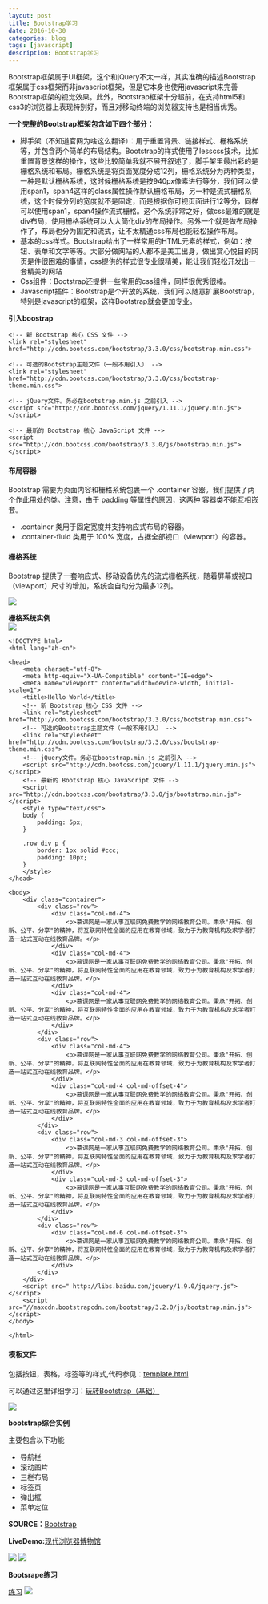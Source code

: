 ```yaml
---
layout: post
title: Bootstrap学习
date: 2016-10-30
categories: blog
tags: [javascript]
description: Bootstrap学习
---
```


Bootstrap框架属于UI框架，这个和jQuery不太一样，其实准确的描述Bootstrap框架属于css框架而非javascript框架，但是它本身也使用javascript来完善Bootstrap框架的视觉效果。此外，Bootstrap框架十分超前，在支持html5和css3的浏览器上表现特别好，而且对移动终端的浏览器支持也是相当优秀。

**一个完整的Bootstrap框架包含如下四个部分：**

- 脚手架（不知道官网为啥这么翻译）：用于重置背景、链接样式、栅格系统等，并包含两个简单的布局结构。Bootstrap的样式使用了lesscss技术，比如重置背景这样的操作，这些比较简单我就不展开叙述了，脚手架里最出彩的是栅格系统和布局。栅格系统是将页面宽度分成12列，栅格系统分为两种类型，一种是默认栅格系统，这时候栅格系统是按940px像素进行等分，我们可以使用span1，span4这样的class属性操作默认栅格布局，另一种是流式栅格系统，这个时候分列的宽度就不是固定，而是根据你可视页面进行12等分，同样可以使用span1，span4操作流式栅格。这个系统非常之好，做css最难的就是div布局，使用栅格系统可以大大简化div的布局操作。另外一个就是做布局操作了，布局也分为固定和流式，让不太精通css布局也能轻松操作布局。
- 基本的css样式。Bootstrap给出了一样常用的HTML元素的样式，例如：按钮、表单和文字等等。大部分做网站的人都不是美工出身，做出赏心悦目的网页是件很困难的事情，css提供的样式很专业很精美，能让我们轻松开发出一套精美的网站
- Css组件：Bootstrap还提供一些常用的css组件，同样很优秀很棒。
- Javascript插件：Bootstrap是个开放的系统，我们可以随意扩展Bootstrap，特别是javascript的框架，这样Bootstrap就会更加专业。


**引入boostrap**     

```
<!-- 新 Bootstrap 核心 CSS 文件 -->
<link rel="stylesheet" href="http://cdn.bootcss.com/bootstrap/3.3.0/css/bootstrap.min.css">

<!-- 可选的Bootstrap主题文件（一般不用引入） -->
<link rel="stylesheet" href="http://cdn.bootcss.com/bootstrap/3.3.0/css/bootstrap-theme.min.css">

<!-- jQuery文件。务必在bootstrap.min.js 之前引入 -->
<script src="http://cdn.bootcss.com/jquery/1.11.1/jquery.min.js"></script>

<!-- 最新的 Bootstrap 核心 JavaScript 文件 -->
<script src="http://cdn.bootcss.com/bootstrap/3.3.0/js/bootstrap.min.js"></script>
```

#### 布局容器
Bootstrap 需要为页面内容和栅格系统包裹一个 .container 容器。我们提供了两个作此用处的类。注意，由于 padding 等属性的原因，这两种 容器类不能互相嵌套。

- .container 类用于固定宽度并支持响应式布局的容器。       
- .container-fluid 类用于 100% 宽度，占据全部视口（viewport）的容器。


#### 栅格系统
Bootstrap 提供了一套响应式、移动设备优先的流式栅格系统，随着屏幕或视口（viewport）尺寸的增加，系统会自动分为最多12列。

![](http://images.cnitblog.com/blog/270324/201402/211703166921878.png)

**栅格系统实例**     
![](http://img.mukewang.com/5412b0f90001e80e12800575.jpg)

```
<!DOCTYPE html>
<html lang="zh-cn">

<head>
    <meta charset="utf-8">
    <meta http-equiv="X-UA-Compatible" content="IE=edge">
    <meta name="viewport" content="width=device-width, initial-scale=1">
    <title>Hello World</title>
    <!-- 新 Bootstrap 核心 CSS 文件 -->
    <link rel="stylesheet" href="http://cdn.bootcss.com/bootstrap/3.3.0/css/bootstrap.min.css">
    <!-- 可选的Bootstrap主题文件（一般不用引入） -->
    <link rel="stylesheet" href="http://cdn.bootcss.com/bootstrap/3.3.0/css/bootstrap-theme.min.css">
    <!-- jQuery文件。务必在bootstrap.min.js 之前引入 -->
    <script src="http://cdn.bootcss.com/jquery/1.11.1/jquery.min.js"></script>
    <!-- 最新的 Bootstrap 核心 JavaScript 文件 -->
    <script src="http://cdn.bootcss.com/bootstrap/3.3.0/js/bootstrap.min.js"></script>
    <style type="text/css">
    body {
        padding: 5px;
    }
    
    .row div p {
        border: 1px solid #ccc;
        padding: 10px;
    }
    </style>
</head>

<body>
    <div class="container">
        <div class="row">
            <div class="col-md-4">
                <p>慕课网是一家从事互联网免费教学的网络教育公司。秉承"开拓、创新、公平、分享"的精神，将互联网特性全面的应用在教育领域，致力于为教育机构及求学者打造一站式互动在线教育品牌。</p>
            </div>
            <div class="col-md-4">
                <p>慕课网是一家从事互联网免费教学的网络教育公司。秉承"开拓、创新、公平、分享"的精神，将互联网特性全面的应用在教育领域，致力于为教育机构及求学者打造一站式互动在线教育品牌。</p>
            </div>
            <div class="col-md-4">
                <p>慕课网是一家从事互联网免费教学的网络教育公司。秉承"开拓、创新、公平、分享"的精神，将互联网特性全面的应用在教育领域，致力于为教育机构及求学者打造一站式互动在线教育品牌。</p>
            </div>
        </div>
        <div class="row">
            <div class="col-md-4">
                <p>慕课网是一家从事互联网免费教学的网络教育公司。秉承"开拓、创新、公平、分享"的精神，将互联网特性全面的应用在教育领域，致力于为教育机构及求学者打造一站式互动在线教育品牌。</p>
            </div>
            <div class="col-md-4 col-md-offset-4">
                <p>慕课网是一家从事互联网免费教学的网络教育公司。秉承"开拓、创新、公平、分享"的精神，将互联网特性全面的应用在教育领域，致力于为教育机构及求学者打造一站式互动在线教育品牌。</p>
            </div>
        </div>
        <div class="row">
            <div class="col-md-3 col-md-offset-3">
                <p>慕课网是一家从事互联网免费教学的网络教育公司。秉承"开拓、创新、公平、分享"的精神，将互联网特性全面的应用在教育领域，致力于为教育机构及求学者打造一站式互动在线教育品牌。</p>
            </div>
            <div class="col-md-3 col-md-offset-3">
                <p>慕课网是一家从事互联网免费教学的网络教育公司。秉承"开拓、创新、公平、分享"的精神，将互联网特性全面的应用在教育领域，致力于为教育机构及求学者打造一站式互动在线教育品牌。</p>
            </div>
        </div>
        <div class="row">
            <div class="col-md-6 col-md-offset-3">
                <p>慕课网是一家从事互联网免费教学的网络教育公司。秉承"开拓、创新、公平、分享"的精神，将互联网特性全面的应用在教育领域，致力于为教育机构及求学者打造一站式互动在线教育品牌。</p>
            </div>
        </div>
    </div>
    <script src=" http://libs.baidu.com/jquery/1.9.0/jquery.js"></script>
    <script src="//maxcdn.bootstrapcdn.com/bootstrap/3.2.0/js/bootstrap.min.js"></script>
</body>

</html>
```




#### 模板文件        
包括按钮，表格，标签等的样式,代码参见：[template.html](https://github.com/whuhan2013/freeCodeCampProject/blob/master/bootstrap/template.html)

可以通过这里详细学习：[玩转Bootstrap（基础）](http://www.imooc.com/learn/141)

![](https://raw.githubusercontent.com/whuhan2013/ImageRepertory/master/javascript/p14.png)


**bootstrap综合实例**        

主要包含以下功能

- 导航栏
- 滚动图片
- 三栏布局
- 标签页
- 弹出框
- 菜单定位

**SOURCE：**[Bootstrap](https://github.com/whuhan2013/freeCodeCampProject/tree/master/bootstrap)

**LiveDemo:**[现代浏览器博物馆](https://whuhan2013.github.io/web/bootstrap/index.html)

![](https://raw.githubusercontent.com/whuhan2013/myImage/master/frontend/p1.png)
![](https://raw.githubusercontent.com/whuhan2013/myImage/master/frontend/p2.png)


**Bootsrape练习**      

[练习](https://github.com/whuhan2013/freeCodeCampProject/blob/master/bootstrap/practice.html)
![](http://img.mukewang.com/543747c10001b14d19200943.jpg)

